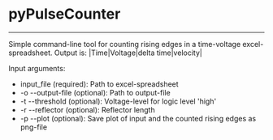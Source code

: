 # pyPulseCounter
---
Simple command-line tool for counting rising edges in a time-voltage excel-spreadsheet.
Output is:
|Time|Voltage|delta time|velocity|

Input arguments:
+ input_file (required): Path to excel-spreadsheet
+ -o --output-file (optional): Path to output-file
+ -t --threshold (optional): Voltage-level for logic level 'high'
+ -r --reflector (optional): Reflector length
+ -p --plot (optional): Save plot of input and the counted rising edges as png-file
